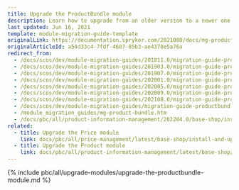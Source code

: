 ```yaml
---
title: Upgrade the ProductBundle module
description: Learn how to upgrade from an older version to a newer one of the product bundle module within your Spryker based project.
last_updated: Jun 16, 2021
template: module-migration-guide-template
originalLink: https://documentation.spryker.com/2021080/docs/mg-product-bundle
originalArticleId: a54d33c4-7fdf-4687-85b3-ae4378e5a76a
redirect_from:
  - /docs/scos/dev/module-migration-guides/201811.0/migration-guide-productbundle.html
  - /docs/scos/dev/module-migration-guides/201903.0/migration-guide-productbundle.html
  - /docs/scos/dev/module-migration-guides/201907.0/migration-guide-productbundle.html
  - /docs/scos/dev/module-migration-guides/202001.0/migration-guide-productbundle.html
  - /docs/scos/dev/module-migration-guides/202005.0/migration-guide-productbundle.html
  - /docs/scos/dev/module-migration-guides/202009.0/migration-guide-productbundle.html
  - /docs/scos/dev/module-migration-guides/202108.0/migration-guide-productbundle.html
  - /docs/scos/dev/module-migration-guides/migration-guide-productbundle.html
  - /module_migration_guides/mg-product-bundle.htm
  - /docs/pbc/all/product-information-management/202204.0/base-shop/install-and-upgrade/upgrade-modules/upgrade-the-productbundle-module.html
related:
  - title: Upgrade the Price module
    link: docs/pbc/all/price-management/latest/base-shop/install-and-upgrade/upgrade-modules/upgrade-the-price-module.html
  - title: Upgrade the Product module
    link: docs/pbc/all/product-information-management/latest/base-shop/install-and-upgrade/upgrade-modules/upgrade-the-product-module.html
---
```


{% include pbc/all/upgrade-modules/upgrade-the-productbundle-module.md %} <!-- To edit, see /_includes/pbc/all/upgrade-modules/upgrade-the-productbundle-module.md -->
